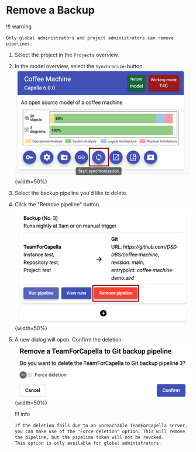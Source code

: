<!--
 ~ SPDX-FileCopyrightText: Copyright DB InfraGO AG and contributors
 ~ SPDX-License-Identifier: Apache-2.0
 -->

# Remove a Backup

!!! warning

    Only global administrators and project administrators can remove pipelines.

1.  Select the project in the `Projects` overview.
1.  In the model overview, select the `Synchronize`-button
    ![Start synchronization](./model-overview.png){width=50%}
1.  Select the backup pipeline you'd like to delete.
1.  Click the "Remove pipeline" button. <br />
    ![Remove pipeline](./remove-pipeline.png){width=50%}
1.  A new dialog will open. Confirm the deletion. <br />
    ![Confirm deletion](./confirm-deletion.png){width=50%}

    !!! info

        If the deletion fails due to an unreachable TeamForCapella server,
        you can make use of the "Force deletion" option. This will remove
        the pipeline, but the pipeline token will not be revoked.
        This option is only available for global administrators.
